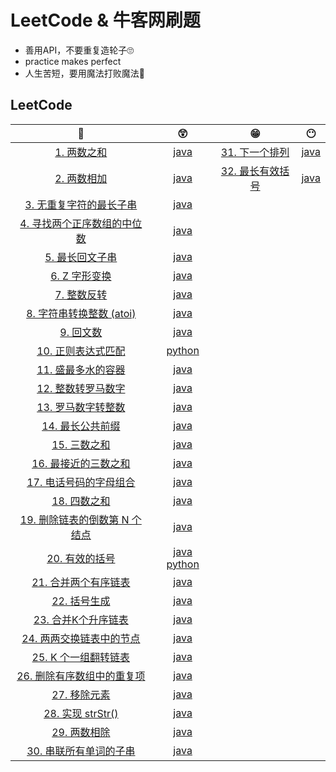 # LeetCode & 牛客网刷题

* 善用API，不要重复造轮子🙄
* practice makes perfect
* 人生苦短，要用魔法打败魔法🧐

## LeetCode

|                              🤑                               |                              😲                               |                              😁                               |                    😶                    |
| :----------------------------------------------------------: | :----------------------------------------------------------: | :----------------------------------------------------------: | :-------------------------------------: |
|   [1. 两数之和](https://leetcode-cn.com/problems/two-sum/)   |               [java](./leetcode/1.two_sum.md)                | [31. 下一个排列](https://leetcode-cn.com/problems/next-permutation/) |  [java](./leetcode/31.下一个排列.java)  |
| [2. 两数相加](https://leetcode-cn.com/problems/add-two-numbers/) |           [java](./leetcode/2.add_two_numbers.md)            | [32. 最长有效括号](https://leetcode-cn.com/problems/longest-valid-parentheses/) | [java](./leetcode/32.最长有效括号.java) |
| [3. 无重复字符的最长子串](https://leetcode-cn.com/problems/longest-substring-without-repeating-characters/) | [java](./leetcode/3.LongestSubstringWithoutRepeatingCharacters.md) |                                                              |                                         |
| [4. 寻找两个正序数组的中位数](https://leetcode-cn.com/problems/median-of-two-sorted-arrays/) |       [java](./leetcode/4.MedianofTwoSortedArrays.md)        |                                                              |                                         |
| [5. 最长回文子串](https://leetcode-cn.com/problems/longest-palindromic-substring/) |     [java](./leetcode/5.LongestPalindromicSubstring.md)      |                                                              |                                         |
| [6. Z 字形变换](https://leetcode-cn.com/problems/zigzag-conversion/) |          [java](./leetcode/6.ZigZagConversion.md")           |                                                              |                                         |
| [7. 整数反转](https://leetcode-cn.com/problems/reverse-integer/) |           [java](./leetcode/7.ReverseInteger.java)           |                                                              |                                         |
| [8. 字符串转换整数 (atoi)](https://leetcode-cn.com/problems/string-to-integer-atoi/) |           [java](./leetcode/8.字符串转换整数.java)           |                                                              |                                         |
| [9. 回文数](https://leetcode-cn.com/problems/palindrome-number/) |               [java](./leetcode/9.回文数.java)               |                                                              |                                         |
| [10. 正则表达式匹配](https://leetcode-cn.com/problems/regular-expression-matching/) |          [python](./leetcode/10.正则表达式匹配.py)           |                                                              |                                         |
| [11. 盛最多水的容器](https://leetcode-cn.com/problems/container-with-most-water/) |          [java](./leetcode/11.盛最多水的容器.java)           |                                                              |                                         |
| [12. 整数转罗马数字](https://leetcode-cn.com/problems/integer-to-roman/) |          [java](./leetcode/12.整数转罗马数字.java)           |                                                              |                                         |
| [13. 罗马数字转整数](https://leetcode-cn.com/problems/roman-to-integer/) |          [java](./leetcode/13.罗马数字转整数.java)           |                                                              |                                         |
| [14. 最长公共前缀](https://leetcode-cn.com/problems/longest-common-prefix/) |           [java](./leetcode/14.最长公共前缀.java)            |                                                              |                                         |
|    [15. 三数之和](https://leetcode-cn.com/problems/3sum/)    |             [java](./leetcode/15.三数之和.java)              |                                                              |                                         |
| [16. 最接近的三数之和](https://leetcode-cn.com/problems/3sum-closest/) |         [java](./leetcode/16.最接近的三数之和.java)          |                                                              |                                         |
| [17. 电话号码的字母组合](https://leetcode-cn.com/problems/letter-combinations-of-a-phone-number/) |        [java](./leetcode/17.电话号码的字母组合.java)         |                                                              |                                         |
|    [18. 四数之和](https://leetcode-cn.com/problems/4sum/)    |             [java](./leetcode/18.四数之和.java)              |                                                              |                                         |
| [19. 删除链表的倒数第 N 个结点](https://leetcode-cn.com/problems/remove-nth-node-from-end-of-list/) |      [java](./leetcode/19.删除链表的倒数第N个结点.java)      |                                                              |                                         |
| [20. 有效的括号](https://leetcode-cn.com/problems/valid-parentheses/) | [java](./leetcode/20.有效的括号.java)  [python](./leetcode/20.valid_par.py) |                                                              |                                         |
| [21. 合并两个有序链表](https://leetcode-cn.com/problems/merge-two-sorted-lists/) |         [java](./leetcode/21.合并两个有序链表.java)          |                                                              |                                         |
| [22. 括号生成](https://leetcode-cn.com/problems/generate-parentheses/) |             [java](./leetcode/22.括号生成.java)              |                                                              |                                         |
| [23. 合并K个升序链表](https://leetcode-cn.com/problems/merge-k-sorted-lists/) |          [java](./leetcode/23.合并K个升序链表.java)          |                                                              |                                         |
| [24. 两两交换链表中的节点](https://leetcode-cn.com/problems/swap-nodes-in-pairs/) |       [java](./leetcode/24.两两交换链表中的节点.java)        |                                                              |                                         |
| [25. K 个一组翻转链表](https://leetcode-cn.com/problems/reverse-nodes-in-k-group/) |          [java](./leetcode/25.K个一组翻转链表.java)          |                                                              |                                         |
| [26. 删除有序数组中的重复项](https://leetcode-cn.com/problems/remove-duplicates-from-sorted-array/) |      [java](./leetcode/26.删除有序数组中的重复项.java)       |                                                              |                                         |
| [27. 移除元素](https://leetcode-cn.com/problems/remove-element/) |             [java](./leetcode/27.移除元素.java)              |                                                              |                                         |
| [28. 实现 strStr()](https://leetcode-cn.com/problems/implement-strstr/) |           [java](./leetcode/28.实现strStr().java)            |                                                              |                                         |
| [29. 两数相除](https://leetcode-cn.com/problems/divide-two-integers/) |             [java](./leetcode/29.两数相除.java)              |                                                              |                                         |
| [30. 串联所有单词的子串](https://leetcode-cn.com/problems/substring-with-concatenation-of-all-words/) |        [java](./leetcode/30.串联所有单词的子串.java)         |                                                              |                                         |

